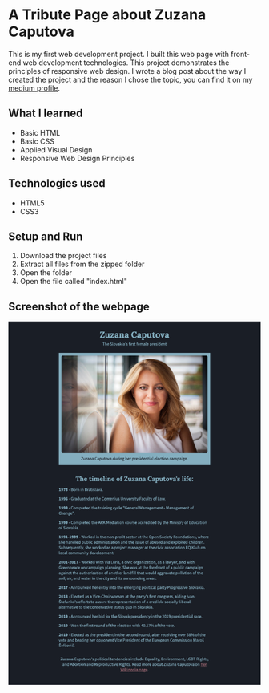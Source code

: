 # A Tribute Page about Zuzana Caputova
This is my first web development project. I built this web page with front-end web development technologies. This project demonstrates the principles of responsive web design. I wrote a blog post about the way I created the project and the reason I chose the topic, you can find it on my [medium profile](https://medium.com/@marko.libor/my-first-responsive-web-design-project-3aa8496b2b06).

## What I learned
* Basic HTML
* Basic CSS
* Applied Visual Design
* Responsive Web Design Principles

## Technologies used
* HTML5
* CSS3

## Setup and Run
1. Download the project files
2. Extract all files from the zipped folder
3. Open the folder
4. Open the file called "index.html"

## Screenshot of the webpage
![Screenshot of the webpage](./screenshot.png)

